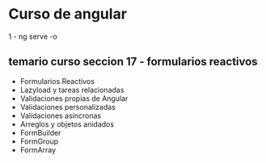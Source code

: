 # Curso de angular
1 - ng serve -o

## temario curso seccion 17 - formularios reactivos

- Formularios Reactivos
- Lazyload y tareas relacionadas
- Validaciones propias de Angular
- Validaciones personalizadas
- Validaciones asíncronas
- Arreglos y objetos anidados
- FormBuilder
- FormGroup
- FormArray

